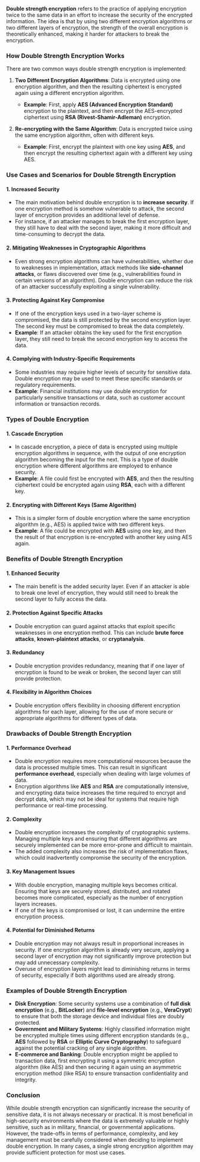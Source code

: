 **Double strength encryption** refers to the practice of applying encryption twice to the same data in an effort to increase the security of the encrypted information. The idea is that by using two different encryption algorithms or two different layers of encryption, the strength of the overall encryption is theoretically enhanced, making it harder for attackers to break the encryption.

### **How Double Strength Encryption Works**
There are two common ways double strength encryption is implemented:
1. **Two Different Encryption Algorithms**: Data is encrypted using one encryption algorithm, and then the resulting ciphertext is encrypted again using a different encryption algorithm.
   - **Example**: First, apply **AES (Advanced Encryption Standard)** encryption to the plaintext, and then encrypt the AES-encrypted ciphertext using **RSA (Rivest-Shamir-Adleman)** encryption.
   
2. **Re-encrypting with the Same Algorithm**: Data is encrypted twice using the same encryption algorithm, often with different keys.
   - **Example**: First, encrypt the plaintext with one key using **AES**, and then encrypt the resulting ciphertext again with a different key using AES.

### **Use Cases and Scenarios for Double Strength Encryption**

#### **1. Increased Security**
   - The main motivation behind double encryption is to **increase security**. If one encryption method is somehow vulnerable to attack, the second layer of encryption provides an additional level of defense.
   - For instance, if an attacker manages to break the first encryption layer, they still have to deal with the second layer, making it more difficult and time-consuming to decrypt the data.

#### **2. Mitigating Weaknesses in Cryptographic Algorithms**
   - Even strong encryption algorithms can have vulnerabilities, whether due to weaknesses in implementation, attack methods like **side-channel attacks**, or flaws discovered over time (e.g., vulnerabilities found in certain versions of an algorithm). Double encryption can reduce the risk of an attacker successfully exploiting a single vulnerability.

#### **3. Protecting Against Key Compromise**
   - If one of the encryption keys used in a two-layer scheme is compromised, the data is still protected by the second encryption layer. The second key must be compromised to break the data completely.
   - **Example**: If an attacker obtains the key used for the first encryption layer, they still need to break the second encryption key to access the data.

#### **4. Complying with Industry-Specific Requirements**
   - Some industries may require higher levels of security for sensitive data. Double encryption may be used to meet these specific standards or regulatory requirements.
   - **Example**: Financial institutions may use double encryption for particularly sensitive transactions or data, such as customer account information or transaction records.

### **Types of Double Encryption**
   
#### **1. Cascade Encryption**
   - In cascade encryption, a piece of data is encrypted using multiple encryption algorithms in sequence, with the output of one encryption algorithm becoming the input for the next. This is a type of double encryption where different algorithms are employed to enhance security.
   - **Example**: A file could first be encrypted with **AES**, and then the resulting ciphertext could be encrypted again using **RSA**, each with a different key.

#### **2. Encrypting with Different Keys (Same Algorithm)**
   - This is a simpler form of double encryption where the same encryption algorithm (e.g., AES) is applied twice with two different keys.
   - **Example**: A file could be encrypted with **AES** using one key, and then the result of that encryption is re-encrypted with another key using AES again.

### **Benefits of Double Strength Encryption**

#### **1. Enhanced Security**
   - The main benefit is the added security layer. Even if an attacker is able to break one level of encryption, they would still need to break the second layer to fully access the data.

#### **2. Protection Against Specific Attacks**
   - Double encryption can guard against attacks that exploit specific weaknesses in one encryption method. This can include **brute force attacks**, **known-plaintext attacks**, or **cryptanalysis**.

#### **3. Redundancy**
   - Double encryption provides redundancy, meaning that if one layer of encryption is found to be weak or broken, the second layer can still provide protection.

#### **4. Flexibility in Algorithm Choices**
   - Double encryption offers flexibility in choosing different encryption algorithms for each layer, allowing for the use of more secure or appropriate algorithms for different types of data.

### **Drawbacks of Double Strength Encryption**

#### **1. Performance Overhead**
   - Double encryption requires more computational resources because the data is processed multiple times. This can result in significant **performance overhead**, especially when dealing with large volumes of data.
   - Encryption algorithms like **AES** and **RSA** are computationally intensive, and encrypting data twice increases the time required to encrypt and decrypt data, which may not be ideal for systems that require high performance or real-time processing.

#### **2. Complexity**
   - Double encryption increases the complexity of cryptographic systems. Managing multiple keys and ensuring that different algorithms are securely implemented can be more error-prone and difficult to maintain.
   - The added complexity also increases the risk of implementation flaws, which could inadvertently compromise the security of the encryption.

#### **3. Key Management Issues**
   - With double encryption, managing multiple keys becomes critical. Ensuring that keys are securely stored, distributed, and rotated becomes more complicated, especially as the number of encryption layers increases.
   - If one of the keys is compromised or lost, it can undermine the entire encryption process.

#### **4. Potential for Diminished Returns**
   - Double encryption may not always result in proportional increases in security. If one encryption algorithm is already very secure, applying a second layer of encryption may not significantly improve protection but may add unnecessary complexity.
   - Overuse of encryption layers might lead to diminishing returns in terms of security, especially if both algorithms used are already strong.

### **Examples of Double Strength Encryption**
   - **Disk Encryption**: Some security systems use a combination of **full disk encryption** (e.g., **BitLocker**) and **file-level encryption** (e.g., **VeraCrypt**) to ensure that both the storage device and individual files are doubly protected.
   - **Government and Military Systems**: Highly classified information might be encrypted multiple times using different encryption standards (e.g., **AES** followed by **RSA** or **Elliptic Curve Cryptography**) to safeguard against the potential cracking of any single algorithm.
   - **E-commerce and Banking**: Double encryption might be applied to transaction data, first encrypting it using a symmetric encryption algorithm (like AES) and then securing it again using an asymmetric encryption method (like RSA) to ensure transaction confidentiality and integrity.

### **Conclusion**
While double strength encryption can significantly increase the security of sensitive data, it is not always necessary or practical. It is most beneficial in high-security environments where the data is extremely valuable or highly sensitive, such as in military, financial, or governmental applications. However, the trade-offs in terms of performance, complexity, and key management must be carefully considered when deciding to implement double encryption. In many cases, a single strong encryption algorithm may provide sufficient protection for most use cases.
